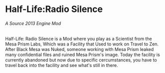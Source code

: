 # Half-Life:Radio Silence
###### A Source 2013 Engine Mod

Half-Life: Radio Silence is a Mod where you play as a Scientist from the Mesa Prism Labs, Which was a Facility that Used to work on Travel to Zen.  After Black Mesa was Nuked, someone working with Mesa Prism leaked many confidential files and ruined Mesa Prism's image.  Today the facility is currently abandoned but now due to specific cercumstances, you have to travel back into the facility and see what's still in there.
